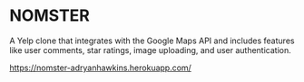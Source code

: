# NOMSTER

A Yelp clone that integrates with the Google Maps API
and includes features like user comments, star ratings,
image uploading, and user authentication.

https://nomster-adryanhawkins.herokuapp.com/
